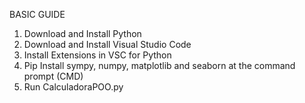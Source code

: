 BASIC GUIDE
1) Download and Install Python
2) Download and Install Visual Studio Code
3) Install Extensions in VSC for Python
4) Pip Install sympy, numpy, matplotlib and seaborn at the command prompt (CMD)
5) Run CalculadoraPOO.py
